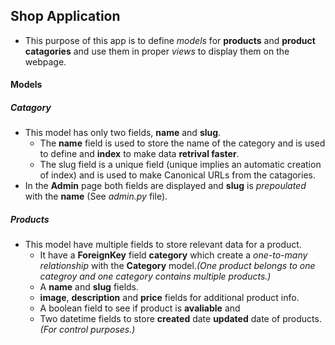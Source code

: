 ## Shop Application

- This purpose of this app is to define *models* for **products** and **product catagories** and use them in proper *views* to display them on the webpage.

#### Models

##### Catagory

- This model has only two fields, **name** and **slug**.
  - The **name** field is used to store the name of the category and is used to define and **index** to make data **retrival faster**.
  - The slug field is a unique field (unique implies an automatic creation of index) and is used to make Canonical URLs from the catagories.
- In the **Admin** page both fields are displayed and **slug** is *prepoulated* with the **name** (See *admin.py* file).

##### Products

- This model have multiple fields to store relevant data for a product.
  - It have a **ForeignKey** field **category** which create a *one-to-many relationship* with the **Category** model.*(One product belongs to one categroy and one category contains multiple products.)*
  - A **name** and **slug** fields.
  - **image**, **description** and **price** fields for additional product info.
  - A boolean field to see if product is **avaliable** and
  - Two datetime fields to store **created** date **updated** date of products. *(For control purposes.)*